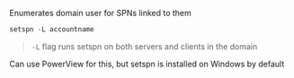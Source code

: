 Enumerates domain user for SPNs linked to them
```powershell
setspn -L accountname
```
> `-L` flag runs setspn on both servers and clients in the domain

Can use PowerView for this, but setspn is installed on Windows by default